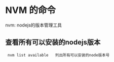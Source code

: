 # NVM 的命令

nvm: nodejs的版本管理工具

## 查看所有可以安装的nodejs版本

```
 nvm list available   列出所有可以安装的node版本号
```

